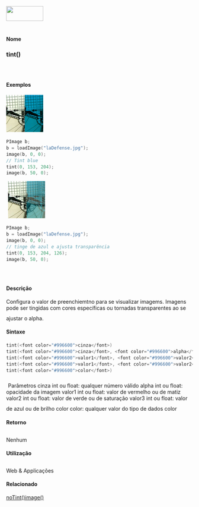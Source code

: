 <img height="40" src="../images/1pix.gif" width="100"/>
<img height="1" src="../images/1pix.gif" width="20"/>
<img height="1" src="../images/1pix.gif" width="555"/>

#### Nome
### tint()
<img height="25" src="../images/1pix.gif" width="1"/>

#### Exemplos
<img border="0" height="100" src="media/tint_.jpg" width="100"/>

```pde
PImage b; 
b = loadImage("laDefense.jpg"); 
image(b, 0, 0); 
// Tint blue 
tint(0, 153, 204); 
image(b, 50, 0); 

```
<img height="25" src="../images/1pix.gif" width="1"/>
<img border="0" height="100" src="media/tint_2.jpg" width="100"/>

```pde
PImage b; 
b = loadImage("laDefense.jpg"); 
image(b, 0, 0); 
// tinge de azul e ajusta transparência 
tint(0, 153, 204, 126); 
image(b, 50, 0); 

```
<img height="25" src="../images/1pix.gif" width="1"/>

#### Descrição
Configura o valor de preenchiemtno para se
visualizar imagems. Imagens pode ser tingidas com cores
específicas ou tornadas transparentes ao se ajustar o
alpha.
<img height="25" src="../images/1pix.gif" width="1"/>

#### Sintaxe
```pde
tint(<font color="#996600">cinza</font>)
tint(<font color="#996600">cinza</font>, <font color="#996600">alpha</font>)
tint(<font color="#996600">valor1</font>, <font color="#996600">valor2</font>, <font color="#996600">valor3</font>)
tint(<font color="#996600">valor1</font>, <font color="#996600">valor2</font>, <font color="#996600">valor3</font>, <font color="#996600">alpha</font>)
tint(<font color="#996600">color</font>)

```
<img height="25" src="../images/1pix.gif" width="1"/>
Parâmetros
cinza
int ou float: qualquer número válido
alpha
int ou float: opacidade da imagem
valor1
int ou float: valor de vermelho ou de matiz
valor2
int ou float: valor de verde ou de saturação
valor3
int ou float: valor de azul ou de brilho
color
color: qualquer valor do tipo de dados color
<img height="25" src="../images/1pix.gif" width="1"/>

#### Retorno

	
Nenhum
<img height="25" src="../images/1pix.gif" width="1"/>

#### Utilização

	
Web & Applicações
<img height="25" src="../images/1pix.gif" width="1"/>

#### Relacionado
[noTint()](noTint_)[image()](image_)
